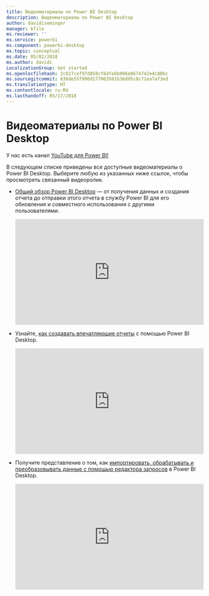 ```yaml
---
title: Видеоматериалы по Power BI Desktop
description: Видеоматериалы по Power BI Desktop
author: davidiseminger
manager: kfile
ms.reviewer: ''
ms.service: powerbi
ms.component: powerbi-desktop
ms.topic: conceptual
ms.date: 05/02/2018
ms.author: davidi
LocalizationGroup: Get started
ms.openlocfilehash: 2c027cef97d858cf64febb096e0674742e4c80bc
ms.sourcegitcommit: 638de55f996d177063561b36d95c8c71ea7af3ed
ms.translationtype: HT
ms.contentlocale: ru-RU
ms.lasthandoff: 05/17/2018
---
```

# <a name="power-bi-desktop-videos"></a>Видеоматериалы по Power BI Desktop
У нас есть канал [YouTube для Power BI!](http://www.youtube.com/playlist?list=PL1N57mwBHtN2q1WbU5O29rrn_A0lkVv9p)

В следующем списке приведены все доступные видеоматериалы о Power BI Desktop. Выберите любую из указанных ниже ссылок, чтобы просмотреть связанный видеоролик.

- [Общий обзор Power BI Desktop](https://www.youtube.com/watch?v=Qgam9M8I0xA) — от получения данных и создания отчета до отправки этого отчета в службу Power BI для его обновления и совместного использования с другими пользователями.  
  
  <iframe width="500" height="281" src="https://www.youtube.com/embed/Qgam9M8I0xA" frameborder="0" allowfullscreen></iframe> 
  
- Узнайте, [как создавать впечатляющие отчеты](https://www.youtube.com/watch?v=ByIUx-HmQbw) с помощью Power BI Desktop.
  
  <iframe width="500" height="281" src="https://www.youtube.com/embed/IMAsitQ2cAc" frameborder="0" allowfullscreen></iframe>  
  
- Получите представление о том, как [импортировать, обрабатывать и преобразовывать данные с помощью редактора запросов](https://www.youtube.com/watch?v=ByIUx-HmQbw) в Power BI Desktop.
  
  <iframe width="500" height="281" src="https://www.youtube.com/embed/ByIUx-HmQbw" frameborder="0" allowfullscreen></iframe>

